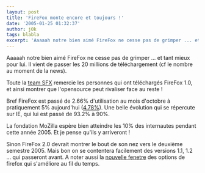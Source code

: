 ```yaml
---
layout: post
title: 'FireFox monte encore et toujours !'
date: '2005-01-25 01:32:37'
author: j0k
tags: blabla
excerpt: 'Aaaaah notre bien aimé FireFox ne cesse pas de grimper ... et tant mieux pour lui.   Il vient de passer les 20 millions de téléchargement (cf le nombre au moment de la  news).   )   Toute la [team SFX](http://www.spreadfirefox.com/) remercie les personnes qui ont téléchargés FireFox 1.0, et ainsi montrer que l''opensource peut rivaliser face      ...'
---
```


Aaaaah notre bien aimé FireFox ne cesse pas de grimper ... et tant mieux pour lui.   Il vient de passer les 20 millions de téléchargement (cf le nombre au moment de la  news).

Toute la [team SFX](http://www.spreadfirefox.com/) remercie les personnes qui ont téléchargés FireFox 1.0, et ainsi montrer que l'opensource peut rivaliser face au reste !

Bref FireFox est passé de 2.66% d'utilisation au mois d'octobre à pratiquement 5% aujourd'hui ([4.78%](http://news.com.com/FireFox+continues+gains+against+IE/2100-1032_3-5545930.html?tag=nefd.top)). Une belle évolution qui se répercute sur IE, qui lui est passé de 93.2% à 90%.

La fondation MoZilla espère bien atteindre les 10% des internautes pendant cette année 2005. Et je pense qu'ils y arriveront !

Sinon FireFox 2.0 devrait montrer le bout de son nez vers le deuxième semestre 2005. Mais bon on se contentera facilement des versions 1.1, 1.2 ... qui passeront avant.   A noter aussi la [nouvelle fenetre](http://www.bengoodger.com/software/mb/options/prefwindowv/prefs.html) des options de firefox qui s'améliore au fil du temps.
